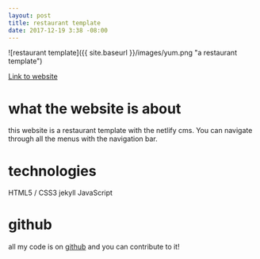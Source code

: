 ```yaml
---
layout: post
title: restaurant template
date: 2017-12-19 3:38 -08:00
---
```


![restaurant template]({{ site.baseurl }}/images/yum.png "a restaurant template")

[Link to website](http://yum.netlify.com/)

# what the website is about

this website is a restaurant template with the netlify cms. You can navigate through all the
menus with the navigation bar.

# technologies

HTML5 / CSS3
jekyll
JavaScript

# github

all my code is on [github](https://github.com/colorlessenergy/yum) and you can contribute to it!
